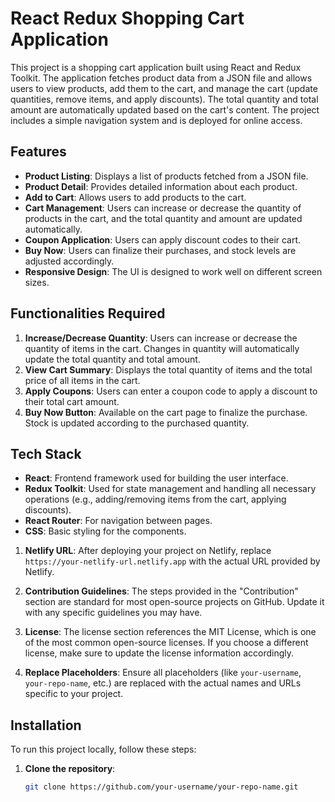 # React Redux Shopping Cart Application

This project is a shopping cart application built using React and Redux Toolkit. The application fetches product data from a JSON file and allows users to view products, add them to the cart, and manage the cart (update quantities, remove items, and apply discounts). The total quantity and total amount are automatically updated based on the cart's content. The project includes a simple navigation system and is deployed for online access.

## Features

- **Product Listing**: Displays a list of products fetched from a JSON file.
- **Product Detail**: Provides detailed information about each product.
- **Add to Cart**: Allows users to add products to the cart.
- **Cart Management**: Users can increase or decrease the quantity of products in the cart, and the total quantity and amount are updated automatically.
- **Coupon Application**: Users can apply discount codes to their cart.
- **Buy Now**: Users can finalize their purchases, and stock levels are adjusted accordingly.
- **Responsive Design**: The UI is designed to work well on different screen sizes.

## Functionalities Required

1. **Increase/Decrease Quantity**: Users can increase or decrease the quantity of items in the cart. Changes in quantity will automatically update the total quantity and total amount.
2. **View Cart Summary**: Displays the total quantity of items and the total price of all items in the cart.
3. **Apply Coupons**: Users can enter a coupon code to apply a discount to their total cart amount.
4. **Buy Now Button**: Available on the cart page to finalize the purchase. Stock is updated according to the purchased quantity.

## Tech Stack

- **React**: Frontend framework used for building the user interface.
- **Redux Toolkit**: Used for state management and handling all necessary operations (e.g., adding/removing items from the cart, applying discounts).
- **React Router**: For navigation between pages.
- **CSS**: Basic styling for the components.

1. **Netlify URL**: After deploying your project on Netlify, replace `https://your-netlify-url.netlify.app` with the actual URL provided by Netlify.

2. **Contribution Guidelines**: The steps provided in the "Contribution" section are standard for most open-source projects on GitHub. Update it with any specific guidelines you may have.

3. **License**: The license section references the MIT License, which is one of the most common open-source licenses. If you choose a different license, make sure to update the license information accordingly.

4. **Replace Placeholders**: Ensure all placeholders (like `your-username`, `your-repo-name`, etc.) are replaced with the actual names and URLs specific to your project.


## Installation

To run this project locally, follow these steps:

1. **Clone the repository**:
   ```bash
   git clone https://github.com/your-username/your-repo-name.git

